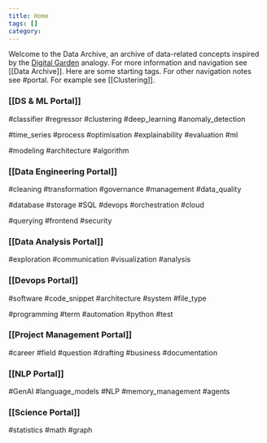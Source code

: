 ```yaml
---
title: Home
tags: []
category:
---
```

Welcome to the Data Archive, an archive of data-related concepts inspired by the [Digital Garden](https://jzhao.xyz/posts/networked-thought/) analogy. For more information and navigation see [[Data Archive]]. Here are some starting tags. For other navigation notes see #portal. For example see [[Clustering]].

### [[DS & ML Portal]]

 #classifier #regressor #clustering #deep_learning #anomaly_detection 
 
 #time_series #process #optimisation #explainability #evaluation #ml 
 
 #modeling #architecture #algorithm                   
### [[Data Engineering Portal]]

 #cleaning #transformation #governance #management #data_quality    
 
 #database #storage #SQL #devops #orchestration #cloud
 
 #querying #frontend #security                   
### [[Data Analysis Portal]]

 #exploration #communication #visualization #analysis 
### [[Devops Portal]]

 #software #code_snippet #architecture #system #file_type 
 
 #programming #term #automation #python #test       
### [[Project Management Portal]]

 #career #field #question #drafting #business #documentation 
### [[NLP Portal]]

 #GenAI #language_models #NLP #memory_management #agents 
### [[Science Portal]]

 #statistics #math #graph 

